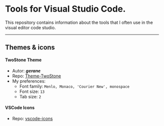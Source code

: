 # Tools for Visual Studio Code.

This repository contains information about the tools that I often use in the visual editor code studio.

---
## Themes & icons
#### TwoStone Theme
- Autor: _**gerane**_
- Repo: [Theme-TwoStone](https://marketplace.visualstudio.com/items?itemName=gerane.Theme-TwoStones)
- My preferences: 
  - Font family: `Menlo, Monaco, 'Courier New', monospace`
  - Font size: `13`
  - Tab size: `2`


#### VSCode Icons
  - Repo: [vscode-icons](https://github.com/vscode-icons/vscode-icons)